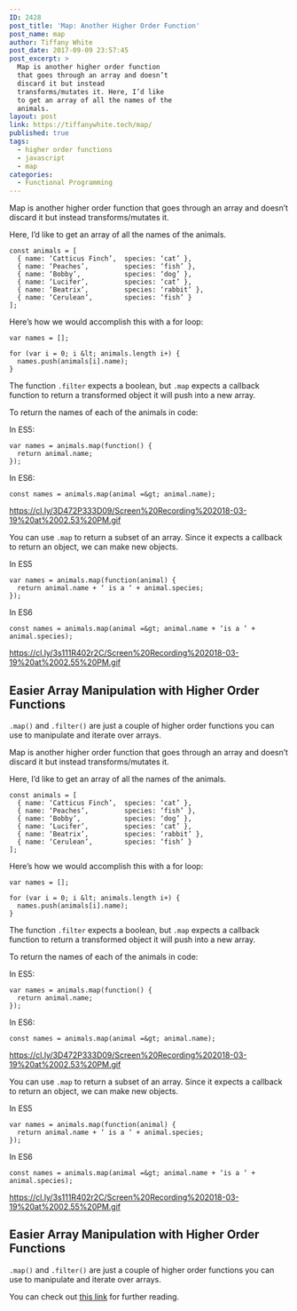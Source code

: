 ```yaml
---
ID: 2428
post_title: 'Map: Another Higher Order Function'
post_name: map
author: Tiffany White
post_date: 2017-09-09 23:57:45
post_excerpt: >
  Map is another higher order function
  that goes through an array and doesn’t
  discard it but instead
  transforms/mutates it. Here, I’d like
  to get an array of all the names of the
  animals.
layout: post
link: https://tiffanywhite.tech/map/
published: true
tags:
  - higher order functions
  - javascript
  - map
categories:
  - Functional Programming
---
```



Map is another higher order function that goes through an array and doesn’t discard it but instead transforms/mutates it.

Here, I’d like to get an array of all the names of the animals.

```
const animals = [
  { name: ‘Catticus Finch’,  species: ‘cat’ },
  { name: ‘Peaches’,         species: ‘fish’ },
  { name: ‘Bobby’,           species: ‘dog’ },
  { name: ‘Lucifer’,         species: ‘cat’ },
  { name: ‘Beatrix’,         species: ‘rabbit’ },
  { name: ‘Cerulean’,        species: ‘fish’ }
];
```

Here’s how we would accomplish this with a for loop:
```
var names = [];

for (var i = 0; i &lt; animals.length i+) {
  names.push(animals[i].name); 
}
```

The function `.filter` expects a boolean, but `.map` expects a callback function to return a transformed object it will push into a new array.

To return the names of each of the animals in code:

In ES5: 
```
var names = animals.map(function() {
  return animal.name;
});
```

In ES6:
```
const names = animals.map(animal =&gt; animal.name);
```
https://cl.ly/3D472P333D09/Screen%20Recording%202018-03-19%20at%2002.53%20PM.gif

You can use `.map` to return a subset of an array. Since it expects a callback to return an object, we can make new objects.

In ES5
```
var names = animals.map(function(animal) {
  return animal.name + ‘ is a ‘ + animal.species;
});
```

In ES6
```
const names = animals.map(animal =&gt; animal.name + ‘is a ‘ + animal.species);
```
https://cl.ly/3s111R402r2C/Screen%20Recording%202018-03-19%20at%2002.55%20PM.gif

## Easier Array Manipulation with Higher Order Functions

`.map()` and `.filter()` are just a couple of higher order functions you can use to manipulate and iterate over arrays.




Map is another higher order function that goes through an array and doesn’t discard it but instead transforms/mutates it.

Here, I’d like to get an array of all the names of the animals.

```
const animals = [
  { name: ‘Catticus Finch’,  species: ‘cat’ },
  { name: ‘Peaches’,         species: ‘fish’ },
  { name: ‘Bobby’,           species: ‘dog’ },
  { name: ‘Lucifer’,         species: ‘cat’ },
  { name: ‘Beatrix’,         species: ‘rabbit’ },
  { name: ‘Cerulean’,        species: ‘fish’ }
];
```

Here’s how we would accomplish this with a for loop:
```
var names = [];

for (var i = 0; i &lt; animals.length i+) {
  names.push(animals[i].name); 
}
```

The function `.filter` expects a boolean, but `.map` expects a callback function to return a transformed object it will push into a new array.

To return the names of each of the animals in code:

In ES5: 
```
var names = animals.map(function() {
  return animal.name;
});
```

In ES6:
```
const names = animals.map(animal =&gt; animal.name);
```
https://cl.ly/3D472P333D09/Screen%20Recording%202018-03-19%20at%2002.53%20PM.gif

You can use `.map` to return a subset of an array. Since it expects a callback to return an object, we can make new objects.

In ES5
```
var names = animals.map(function(animal) {
  return animal.name + ‘ is a ‘ + animal.species;
});
```

In ES6
```
const names = animals.map(animal =&gt; animal.name + ‘is a ‘ + animal.species);
```
https://cl.ly/3s111R402r2C/Screen%20Recording%202018-03-19%20at%2002.55%20PM.gif

## Easier Array Manipulation with Higher Order Functions

`.map()` and `.filter()` are just a couple of higher order functions you can use to manipulate and iterate over arrays.





You can check out [this link](http://eloquentjavascript.net/05_higher_order.html) for further reading.
